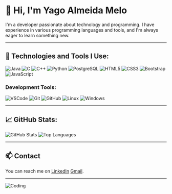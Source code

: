 # 👋 Hi, I'm Yago Almeida Melo

I'm a developer passionate about technology and programming. I have experience in various programming languages and tools, and I'm always eager to learn something new.

---

## 🚀 Technologies and Tools I Use:

![Java](https://img.shields.io/badge/Java-ED8B00?style=for-the-badge&logo=java&logoColor=white)
![C](https://img.shields.io/badge/C-00599C?style=for-the-badge&logo=c&logoColor=white)
![C++](https://img.shields.io/badge/C%2B%2B-00599C?style=for-the-badge&logo=c%2B%2B&logoColor=white)
![Python](https://img.shields.io/badge/Python-3776AB?style=for-the-badge&logo=python&logoColor=white)
![PostgreSQL](https://img.shields.io/badge/PostgreSQL-316192?style=for-the-badge&logo=postgresql&logoColor=white)
![HTML5](https://img.shields.io/badge/HTML5-E34F26?style=for-the-badge&logo=html5&logoColor=white)
![CSS3](https://img.shields.io/badge/CSS3-1572B6?style=for-the-badge&logo=css3&logoColor=white)
![Bootstrap](https://img.shields.io/badge/Bootstrap-563D7C?style=for-the-badge&logo=bootstrap&logoColor=white)
![JavaScript](https://img.shields.io/badge/JavaScript-F7DF1E?style=for-the-badge&logo=javascript&logoColor=black)

### Development Tools:
![VSCode](https://img.shields.io/badge/VSCode-007ACC?style=for-the-badge&logo=visual-studio-code&logoColor=white)
![Git](https://img.shields.io/badge/Git-F05032?style=for-the-badge&logo=git&logoColor=white)
![GitHub](https://img.shields.io/badge/GitHub-181717?style=for-the-badge&logo=github&logoColor=white)
![Linux](https://img.shields.io/badge/Linux-FCC624?style=for-the-badge&logo=linux&logoColor=black)
![Windows](https://img.shields.io/badge/Windows-0078D6?style=for-the-badge&logo=windows&logoColor=white)

---

## 📈 GitHub Stats:

![GitHub Stats](https://github-readme-stats.vercel.app/api?username=yago-almeida-melo&show_icons=true&theme=radical)
![Top Languages](https://github-readme-stats.vercel.app/api/top-langs/?username=yago-almeida-melo&layout=compact&theme=radical)

---

## 📫 Contact

You can reach me on [LinkedIn](https://www.linkedin.com/in/yago-almeida-melo/) [Gmail](mailto:yagoalmeidamelo27102004@gmail.com).

---

![Coding](https://tenor.com/pt-BR/view/coding-developer-code-hacking-computer-coding-cyber-coding-gif-18350732)

